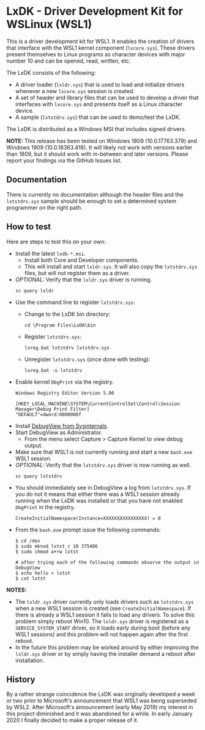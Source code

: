 # LxDK - Driver Development Kit for WSLinux (WSL1)

This is a driver development kit for WSL1. It enables the creation of drivers that interface with the WSL1 kernel component (`lxcore.sys`). These drivers present themselves to Linux programs as character devices with major number 10 and can be opened, read, written, etc.

The LxDK consists of the following:

- A driver loader (`lxldr.sys`) that is used to load and initialize drivers whenever a new `lxcore.sys` session is created.
- A set of header and library files that can be used to develop a driver that interfaces with `lxcore.sys` and presents itself as a Linux character device.
- A sample (`lxtstdrv.sys`) that can be used to demo/test the LxDK.

The LxDK is distributed as a Windows MSI that includes signed drivers.

**NOTE:** This release has been tested on Windows 1809 (10.0.17763.379) and Windows 1909 (10.0.18363.418). It will likely not work with versions earlier than 1809, but it should work with in-between and later versions. Please report your findings via the GitHub Issues list.

## Documentation

There is currently no documentation although the header files and the `lxtstdrv.sys` sample should be enough to set a determined system programmer on the right path.

## How to test

Here are steps to test this on your own:

- Install the latest `lxdk-*.msi`.
    - Install both Core and Developer components.
    - This will install and start `lxldr.sys`. It will also copy the `lxtstdrv.sys` files, but will not register them as a driver.
- *OPTIONAL:* Verify that the `lxldr.sys` driver is running.
    ```
    sc query lxldr
    ```
- Use the command line to register `lxtstdrv.sys`:
    - Change to the LxDK bin directory:
        ```
        cd \Program Files\LxDK\bin
        ```
    - Register `lxtstdrv.sys`:
        ```
        lxreg.bat lxtstdrv lxtstdrv.sys
        ```

    - Unregister `lxtstdrv.sys` (once done with testing):
        ```
        lxreg.bat -u lxtstdrv
        ```
- Enable kernel `DbgPrint` via the registry.
    ```
    Windows Registry Editor Version 5.00

    [HKEY_LOCAL_MACHINE\SYSTEM\CurrentControlSet\Control\Session Manager\Debug Print Filter]
    "DEFAULT"=dword:0000000f
    ```
- Install [DebugView from Sysinternals](https://docs.microsoft.com/en-us/sysinternals/downloads/debugview).
- Start DebugView as Administrator.
    - From the menu select Capture > Capture Kernel to view debug output.
- Make sure that WSL1 is not currently running and start a new `bash.exe` WSL1 session.
- *OPTIONAL:* Verify that the `lxtstdrv.sys` driver is now running as well.
    ```
    sc query lxtstdrv
    ```
- You should immediately see in DebugView a log from `lxtstdrv.sys`. If you do not it means that either there was a WSL1 session already running when the LxDK was installed or that you have not enabled `DbgPrint` in the registry.
    ```
    CreateInitialNamespace(Instance=XXXXXXXXXXXXXXXX) = 0
    ```
- From the `bash.exe` prompt issue the following commands:
    ```
    $ cd /dev
    $ sudo mknod lxtst c 10 375486
    $ sudo chmod a+rw lxtst

    # after trying each of the following commands observe the output in DebugView
    $ echo hello > lxtst
    $ cat lxtst
    ```

**NOTES:**
- The `lxldr.sys` driver currently only loads drivers such as `lxtstdrv.sys` when a new WSL1 session is created (see `CreateInitialNamespace`). If there is already a WSL1 session it fails to load any drivers. To solve this problem simply reboot Win10. The `lxldr.sys` driver is registered as a `SERVICE_SYSTEM_START` driver, so it loads early during boot (before any WSL1 sessions) and this problem will not happen again after the first reboot.
- In the future this problem may be worked around by either improving the `lxldr.sys` driver or by simply having the installer demand a reboot after installation.

## History

By a rather strange coincidence the LxDK was originally developed a week or two prior to Microsoft's announcement that WSL1 was being superseded by WSL2. After Microsoft's announcement (early May 2019) my interest in this project diminished and it was abandoned for a while. In early January 2020 I finally decided to make a proper release of it.
